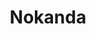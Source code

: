 ---
title: Nokanda
link: https://play.google.com/store/apps/details?id=com.hexakomb.nokanda&hl=en_US
logo: /assets/i/logos/nokanda.png
tags: ["Mobile App"]
categories: local
currency: RWF
---